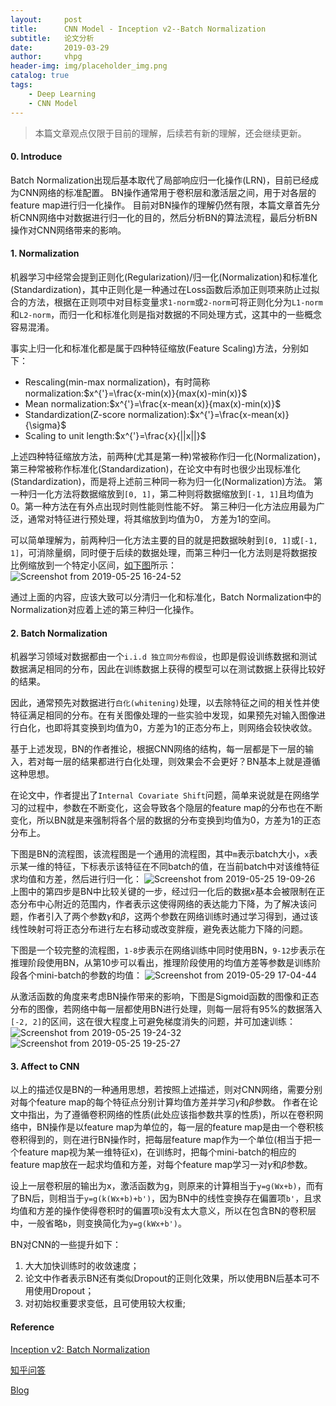```yaml
---
layout:     post
title:      CNN Model - Inception v2--Batch Normalization
subtitle:   论文分析
date:       2019-03-29
author:     vhpg
header-img: img/placeholder_img.png
catalog: true
tags:
    - Deep Learning
    - CNN Model
---
```

> 本篇文章观点仅限于目前的理解，后续若有新的理解，还会继续更新。

#### 0. Introduce
Batch Normalization出现后基本取代了局部响应归一化操作(LRN)，目前已经成为CNN网络的标准配置。
BN操作通常用于卷积层和激活层之间，用于对各层的feature map进行归一化操作。
目前对BN操作的理解仍然有限，本篇文章首先分析CNN网络中对数据进行归一化的目的，然后分析BN的算法流程，最后分析BN操作对CNN网络带来的影响。

#### 1. Normalization
机器学习中经常会提到正则化(Regularization)/归一化(Normalization)和标准化(Standardization)，其中正则化是一种通过在Loss函数后添加正则项来防止过拟合的方法，根据在正则项中对目标变量求`1-norm`或`2-norm`可将正则化分为`L1-norm`和`L2-norm`，而归一化和标准化则是指对数据的不同处理方式，这其中的一些概念容易混淆。

事实上归一化和标准化都是属于四种特征缩放(Feature Scaling)方法，分别如下：
* Rescaling(min-max normalization)，有时简称normalization:$x^{'}=\frac{x-min(x)}{max(x)-min(x)}$
* Mean normalization:$x^{'}=\frac{x-mean(x)}{max(x)-min(x)}$
* Standardization(Z-score normalization):$x^{'}=\frac{x-mean(x)}{\sigma}$
* Scaling to unit length:$x^{'}=\frac{x}{||x||}$

上述四种特征缩放方法，前两种(尤其是第一种)常被称作归一化(Normalization)，第三种常被称作标准化(Standardization)，在论文中有时也很少出现标准化(Standardization)，而是将上述前三种同一称为归一化(Normalization)方法。
第一种归一化方法将数据缩放到`[0, 1]`，第二种则将数据缩放到`[-1, 1]`且均值为0。第一种方法在有外点出现时则性能则性能不好。
第三种归一化方法应用最为广泛，通常对特征进行预处理，将其缩放到均值为0， 方差为1的空间。

可以简单理解为，前两种归一化方法主要的目的就是把数据映射到`[0, 1]`或`[-1, 1]`，可消除量纲，同时便于后续的数据处理，而第三种归一化方法则是将数据按比例缩放到一个特定小区间，[如下图](https://www.cnblogs.com/skyfsm/p/8453498.html)所示：
![Screenshot from 2019-05-25 16-24-52](/assets/Screenshot%20from%202019-05-25%2016-24-52.png)

通过上面的内容，应该大致可以分清归一化和标准化，Batch Normalization中的Normalization对应着上述的第三种归一化操作。

#### 2. Batch Normalization
机器学习领域对数据都由一个`i.i.d 独立同分布假设`，也即是假设训练数据和测试数据满足相同的分布，因此在训练数据上获得的模型可以在测试数据上获得比较好的结果。

因此，通常预先对数据进行`白化(whitening)`处理，以去除特征之间的相关性并使特征满足相同的分布。在有关图像处理的一些实验中发现，如果预先对输入图像进行白化，也即将其变换到均值为0，方差为1的正态分布上，则网络会较快收敛。

基于上述发现，BN的作者推论，根据CNN网络的结构，每一层都是下一层的输入，若对每一层的结果都进行白化处理，则效果会不会更好？BN基本上就是遵循这种思想。

在论文中，作者提出了`Internal Covariate Shift`问题，简单来说就是在网络学习的过程中，参数在不断变化，这会导致各个隐层的feature map的分布也在不断变化，所以BN就是来强制将各个层的数据的分布变换到均值为0，方差为1的正态分布上。

下图是BN的流程图，该流程图是一个通用的流程图，其中`m`表示batch大小，`x`表示某一维的特征，下标表示该特征在不同batch的值，在当前batch中对该维特征求均值和方差，然后进行归一化：
![Screenshot from 2019-05-25 19-09-26](/assets/Screenshot%20from%202019-05-25%2019-09-26.png)
上图中的第四步是BN中比较关键的一步，经过归一化后的数据$x$基本会被限制在正态分布中心附近的范围内，作者表示这使得网络的表达能力下降，为了解决该问题，作者引入了两个参数$\gamma$和$\beta$，这两个参数在网络训练时通过学习得到，通过该线性映射可将正态分布进行左右移动或改变胖瘦，避免表达能力下降的问题。

下图是一个较完整的流程图，`1-8`步表示在网络训练中同时使用BN，`9-12`步表示在推理阶段使用BN，从第10步可以看出，推理阶段使用的均值方差等参数是训练阶段各个mini-batch的参数的均值：
![Screenshot from 2019-05-29 17-04-44](/assets/Screenshot%20from%202019-05-29%2017-04-44.png)

从激活函数的角度来考虑BN操作带来的影响，下图是Sigmoid函数的图像和正态分布的图像，若网络中每一层都使用BN进行处理，则每一层将有95%的数据落入`[-2, 2]`的区间，这在很大程度上可避免梯度消失的问题，并可加速训练：
![Screenshot from 2019-05-25 19-24-32](/assets/Screenshot%20from%202019-05-25%2019-24-32.png)
![Screenshot from 2019-05-25 19-25-27](/assets/Screenshot%20from%202019-05-25%2019-25-27.png)

#### 3. Affect to CNN
以上的描述仅是BN的一种通用思想，若按照上述描述，则对CNN网络，需要分别对每个feature map的每个特征点分别计算均值方差并学习$\gamma$和$\beta$参数。
作者在论文中指出，为了遵循卷积网络的性质(此处应该指参数共享的性质)，所以在卷积网络中，BN操作是以feature map为单位的，每一层的feature map是由一个卷积核卷积得到的，则在进行BN操作时，把每层feature map作为一个单位(相当于把一个feature map视为某一维特征x)，在训练时，把每个mini-batch的相应的feature map放在一起求均值和方差，对每个feature map学习一对$\gamma$和$\beta$参数。

设上一层卷积层的输出为x，激活函数为g，则原来的计算相当于`y=g(Wx+b)`，而有了BN后，则相当于`y=g(k(Wx+b)+b')`，因为BN中的线性变换存在偏置项`b'`，且求均值和方差的操作使得卷积时的偏置项`b`没有太大意义，所以在包含BN的卷积层中，一般省略`b`，则变换简化为`y=g(kWx+b')`。

BN对CNN的一些提升如下：
1. 大大加快训练时的收敛速度；
2. 论文中作者表示BN还有类似Dropout的正则化效果，所以使用BN后基本可不用使用Dropout；
3. 对初始权重要求变低，且可使用较大权重;

#### Reference
[Inception v2: Batch Normalization](https://arxiv.org/pdf/1502.03167.pdf)

[知乎问答](https://www.zhihu.com/question/20467170)

[Blog](https://www.cnblogs.com/skyfsm/p/8453498.html)
